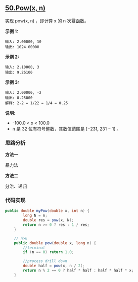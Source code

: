 ## [50.Pow(x, n)](https://leetcode-cn.com/problems/powx-n/)

实现 pow(x, n) ，即计算 x 的 n 次幂函数。

**示例 1:**

```
输入: 2.00000, 10
输出: 1024.00000
```

**示例 2:**

```
输入: 2.10000, 3
输出: 9.26100
```

**示例 3:**

```
输入: 2.00000, -2
输出: 0.25000
解释: 2-2 = 1/22 = 1/4 = 0.25
```

**说明:**

- -100.0 < x < 100.0
- n 是 32 位有符号整数，其数值范围是 [−231, 231 − 1] 。

### 思路分析

**方法一**

暴力法

**方法二**

分治、递归

### 代码实现

```java
public double myPow(double x, int n) {
        long N = n;
        double res = pow(x, N);
        return n >= 0 ? res : 1 / res;
    }

    // n>0
    public double pow(double x, long n) {
        //terminal
        if (n == 0) return 1.0;

        //process drill down
        double half = pow(x, n / 2);
        return n % 2 == 0 ? half * half : half * half * x;
    }
```

